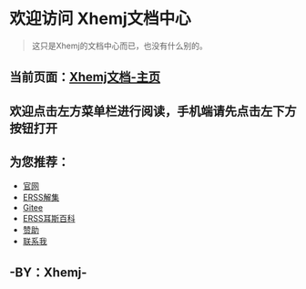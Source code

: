 # 欢迎访问 **Xhemj文档中心**
> 这只是Xhemj的文档中心而已，也没有什么别的。
## 当前页面：[Xhemj文档-主页](/)
## 欢迎点击左方菜单栏进行阅读，手机端请先点击左下方按钮打开
## 为您推荐：
* [官网](/)
* [ERSS解集](/Solve/)  
* [Gitee](https://gitee.com/xhemj)
* [ERSS耳斯百科](/ERSS-Wiki/)
* [赞助](/p/pay)
* [联系我](mailto:xhemj2680@163.com)
## -BY：Xhemj-
<!-- social-share -->
<div id="social-share" style="text-align: center;">
<link rel="stylesheet" href="https://cdnjs.cloudflare.com/ajax/libs/social-share.js/1.0.16/css/share.min.css">
<div class="social-share" data-sites="qq,qzone,wechat,weibo,facebook,twitter" data-image="https://xhemj.gitee.io/logo.png" data-wechat-qrcode-title="分享" data-wechat-qrcode-helper="使用微信扫一扫分享"></div>
<script type="text/javascript" src="https://cdnjs.cloudflare.com/ajax/libs/social-share.js/1.0.16/js/social-share.min.js"
</div>
<!-- social-share end-->